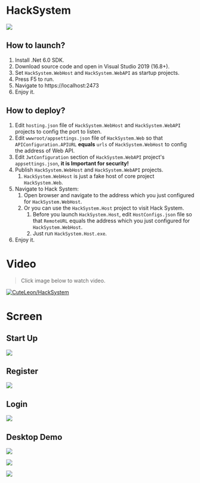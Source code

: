 # HackSystem


![](https://raw.github.com/CuteLeon/HackSystem/master/HackSystem.Web/wwwroot/LogoImage.png)

## How to launch?

1. Install .Net 6.0 SDK.
2. Download source code and open in Visual Studio 2019 (16.8+).
3. Set `HackSystem.WebHost` and `HackSystem.WebAPI` as startup projects.
4. Press F5 to run.
5. Navigate to https://localhost:2473
6. Enjoy it.

## How to deploy?

1. Edit `hosting.json` file of `HackSystem.WebHost` and `HackSystem.WebAPI` projects to config the port to listen.
2. Edit `wwwroot/appsettings.json` file of `HackSystem.Web` so that `APIConfiguration.APIURL` **equals** `urls` of `HackSystem.WebHost` to config the address of Web API.
3. Edit `JwtConfiguration` section of  `HackSystem.WebAPI` project's `appsettings.json`, **it is Important for security!**
4. Publish `HackSystem.WebHost` and `HackSystem.WebAPI` projects.
   1. `HackSystem.WebHost` is just a fake host of core project `HackSystem.Web`.
5. Navigate to Hack System:
   1. Open browser and navigate to the address which you just configured for `HackSystem.WebHost`.
   2. Or you can use the `HackSystem.Host` project to visit Hack System.
      1. Before you launch `HackSystem.Host`, edit `HostConfigs.json` file so that `RemoteURL` equals the address which you just configured for `HackSystem.WebHost`.
      2. Just run `HackSystem.Host.exe`.
6. Enjoy it.


# Video

> Click image below to watch video.

[![CuteLeon/HackSystem](https://raw.github.com/CuteLeon/HackSystem/master/ReadMe/VideoSplash.jpg)](https://www.bilibili.com/video/BV1di4y177TH/ "CuteLeon/HackSystem")

# Screen

## Start Up

![](https://raw.github.com/CuteLeon/HackSystem/master/ReadMe/StartUp.jpg)



## Register

![](https://raw.github.com/CuteLeon/HackSystem/master/ReadMe/Register.jpg)



## Login

![](https://raw.github.com/CuteLeon/HackSystem/master/ReadMe/Login.jpg)



## Desktop Demo

![](https://raw.github.com/CuteLeon/HackSystem/master/ReadMe/DesktopDemo_0.jpg)

![](https://raw.github.com/CuteLeon/HackSystem/master/ReadMe/DesktopDemo_2.jpg)

![](https://raw.github.com/CuteLeon/HackSystem/master/ReadMe/DesktopDemo_1.jpg)
